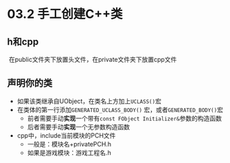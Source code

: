 # 03.2 手工创建C++类

## h和cpp

​	在public文件夹下放置头文件，在private文件夹下放置cpp文件

## 声明你的类

* 如果该类继承自UObject，在类名上方加上`UCLASS()`宏
* 在类体的第一行添加`GENERATED_UCLASS_BODY()` 宏，或者`GENERATED_BODY()`宏
  * 前者需要手动**实现**一个带有`const FObject Initializer&`参数的构造函数
  * 后者需要手动**实现**一个无参数构造函数
* cpp中，include当前模块的PCH文件
  * 一般是：模块名+privatePCH.h
  * 如果是游戏模块：游戏工程名.h

